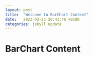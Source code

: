 ```yaml
---
layout: post
title:  "Welcome to BarChart Content"
date:   2023-03-25 20:41:46 +0100
categories: jekyll update
---
```


# BarChart Content